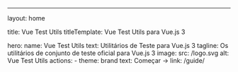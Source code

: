 ---
layout: home

title: Vue Test Utils
titleTemplate: Vue Test Utils para Vue.js 3

hero:
  name: Vue Test Utils
  text: Utilitários de Teste para Vue.js 3
  tagline: Os utilitários de conjunto de teste oficial para Vue.js 3
  image:
    src: /logo.svg
    alt: Vue Test Utils
  actions:
    - theme: brand
      text: Começar →
      link: /guide/
